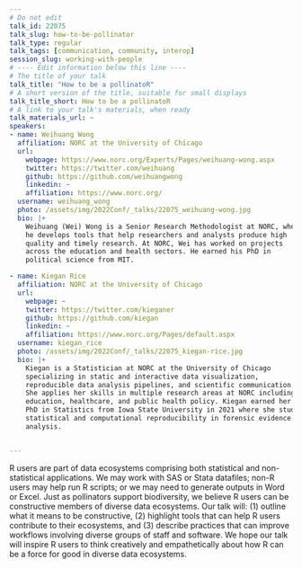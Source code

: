 ```yaml
---
# Do not edit
talk_id: 22075
talk_slug: how-to-be-pollinator
talk_type: regular
talk_tags: [communication, community, interop]
session_slug: working-with-people
# ---- Edit information below this line ----
# The title of your talk
talk_title: "How to be a pollinatoR"
# A short version of the title, suitable for small displays
talk_title_short: How to be a pollinatoR
# A link to your talk's materials, when ready
talk_materials_url: ~
speakers:
- name: Weihuang Wong
  affiliation: NORC at the University of Chicago
  url:
    webpage: https://www.norc.org/Experts/Pages/weihuang-wong.aspx
    twitter: https://twitter.com/weihuang
    github: https://github.com/weihuangwong
    linkedin: ~
    affiliation: https://www.norc.org/
  username: weihuang_wong
  photo: /assets/img/2022Conf/_talks/22075_weihuang-wong.jpg
  bio: |+
    Weihuang (Wei) Wong is a Senior Research Methodologist at NORC, where
    he develops tools that help researchers and analysts produce high
    quality and timely research. At NORC, Wei has worked on projects
    across the education and health sectors. He earned his PhD in
    political science from MIT.

- name: Kiegan Rice
  affiliation: NORC at the University of Chicago
  url:
    webpage: ~
    twitter: https://twitter.com/kieganer
    github: https://github.com/kiegan
    linkedin: ~
    affiliation: https://www.norc.org/Pages/default.aspx
  username: kiegan_rice
  photo: /assets/img/2022Conf/_talks/22075_kiegan-rice.jpg
  bio: |+
    Kiegan is a Statistician at NORC at the University of Chicago
    specializing in static and interactive data visualization,
    reproducible data analysis pipelines, and scientific communication.
    She applies her skills in multiple research areas at NORC including
    education, healthcare, and public health policy. Kiegan earned her
    PhD in Statistics from Iowa State University in 2021 where she studied
    statistical and computational reproducibility in forensic evidence
    analysis.


---
```


<!-- ABSTRACT ----
Please write abstract below. You may use simple markdown (links, code style, bold, italics)
-->

R users are part of data ecosystems comprising both statistical and non-
statistical applications. We may work with SAS or Stata datafiles; non-R users
may help run R scripts; or we may need to generate outputs in Word or Excel.
Just as pollinators support biodiversity, we believe R users can be constructive
members of diverse data ecosystems. Our talk will: (1) outline what it means to
be constructive, (2) highlight tools that can help R users contribute to their
ecosystems, and (3) describe practices that can improve workflows involving
diverse groups of staff and software. We hope our talk will inspire R users
to think creatively and empathetically about how R can be a force for good in
diverse data ecosystems.
